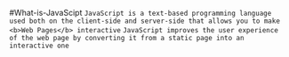 #What-is-JavaScipt
`JavaScript is a text-based programming language used both on the client-side and server-side that allows you to make <b>Web Pages</b> interactive`
`JavaScript improves the user experience of the web page by converting it from a static page into an interactive one`